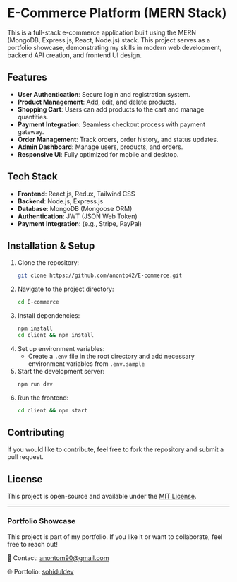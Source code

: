 # E-Commerce Platform (MERN Stack)

This is a full-stack e-commerce application built using the MERN (MongoDB, Express.js, React, Node.js) stack. This project serves as a portfolio showcase, demonstrating my skills in modern web development, backend API creation, and frontend UI design.

## Features
- **User Authentication**: Secure login and registration system.
- **Product Management**: Add, edit, and delete products.
- **Shopping Cart**: Users can add products to the cart and manage quantities.
- **Payment Integration**: Seamless checkout process with payment gateway.
- **Order Management**: Track orders, order history, and status updates.
- **Admin Dashboard**: Manage users, products, and orders.
- **Responsive UI**: Fully optimized for mobile and desktop.

## Tech Stack
- **Frontend**: React.js, Redux, Tailwind CSS
- **Backend**: Node.js, Express.js
- **Database**: MongoDB (Mongoose ORM)
- **Authentication**: JWT (JSON Web Token)
- **Payment Integration**: (e.g., Stripe, PayPal)

## Installation & Setup
1. Clone the repository:
   ```bash
   git clone https://github.com/anonto42/E-commerce.git
   ```
2. Navigate to the project directory:
   ```bash
   cd E-commerce
   ```
3. Install dependencies:
   ```bash
   npm install
   cd client && npm install
   ```
4. Set up environment variables:
   - Create a `.env` file in the root directory and add necessary environment variables from `.env.sample`
5. Start the development server:
   ```bash
   npm run dev
   ```
6. Run the frontend:
   ```bash
   cd client && npm start
   ```

## Contributing
If you would like to contribute, feel free to fork the repository and submit a pull request.

## License
This project is open-source and available under the [MIT License](LICENSE).

---
### Portfolio Showcase
This project is part of my portfolio. If you like it or want to collaborate, feel free to reach out!

📧 Contact: anontom90@gmail.com

🌐 Portfolio: [sohiduldev](https://sohidul-islam-ananto.netlify.app/)
